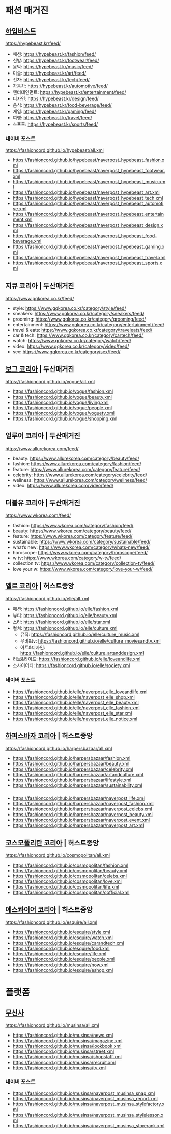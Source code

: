 # 패션 매거진

## [하입비스트](https://github.com/fashioncord/hypebeast)
https://hypebeast.kr/feed/  
- 패션: https://hypebeast.kr/fashion/feed/  
- 신발: https://hypebeast.kr/footwear/feed/  
- 음악: https://hypebeast.kr/music/feed/  
- 미술: https://hypebeast.kr/art/feed/  
- 전자: https://hypebeast.kr/tech/feed/  
- 자동차: https://hypebeast.kr/automotive/feed/  
- 엔터테인먼트: https://hypebeast.kr/entertainment/feed/  
- 디자인: https://hypebeast.kr/design/feed/  
- 음식: https://hypebeast.kr/food-beverage/feed/  
- 게임: https://hypebeast.kr/gaming/feed/  
- 여행: https://hypebeast.kr/travel/feed/  
- 스포츠: https://hypebeast.kr/sports/feed/  
### 네이버 포스트
https://fashioncord.github.io/hypebeast/all.xml
- https://fashioncord.github.io/hypebeast/naverpost_hypebeast_fashion.xml
- https://fashioncord.github.io/hypebeast/naverpost_hypebeast_footwear.xml
- https://fashioncord.github.io/hypebeast/naverpost_hypebeast_music.xml
- https://fashioncord.github.io/hypebeast/naverpost_hypebeast_art.xml
- https://fashioncord.github.io/hypebeast/naverpost_hypebeast_tech.xml
- https://fashioncord.github.io/hypebeast/naverpost_hypebeast_automotive.xml
- https://fashioncord.github.io/hypebeast/naverpost_hypebeast_entertainment.xml
- https://fashioncord.github.io/hypebeast/naverpost_hypebeast_design.xml
- https://fashioncord.github.io/hypebeast/naverpost_hypebeast_food-beverage.xml
- https://fashioncord.github.io/hypebeast/naverpost_hypebeast_gaming.xml
- https://fashioncord.github.io/hypebeast/naverpost_hypebeast_travel.xml
- https://fashioncord.github.io/hypebeast/naverpost_hypebeast_sports.xml

## 지큐 코리아 | 두산매거진
https://www.gqkorea.co.kr/feed/  
- style: https://www.gqkorea.co.kr/category/style/feed/  
- sneakers: https://www.gqkorea.co.kr/category/sneakers/feed/  
- grooming: https://www.gqkorea.co.kr/category/grooming/feed/  
- entertainment: https://www.gqkorea.co.kr/category/entertainment/feed/  
- travel & eats: https://www.gqkorea.co.kr/category/traveleats/feed/  
- car & tech: https://www.gqkorea.co.kr/category/cartech/feed/  
- watch: https://www.gqkorea.co.kr/category/watch/feed/  
- video: https://www.gqkorea.co.kr/category/video/feed/  
- sex: https://www.gqkorea.co.kr/category/sex/feed/  

## [보그 코리아](https://github.com/fashioncord/vogue) | 두산매거진
https://fashioncord.github.io/vogue/all.xml
- https://fashioncord.github.io/vogue/fashion.xml
- https://fashioncord.github.io/vogue/beauty.xml
- https://fashioncord.github.io/vogue/living.xml
- https://fashioncord.github.io/vogue/people.xml
- https://fashioncord.github.io/vogue/voguetv.xml
- https://fashioncord.github.io/vogue/shopping.xml

## 얼루어 코리아 | 두산매거진
https://www.allurekorea.com/feed/
- beauty: https://www.allurekorea.com/category/beauty/feed/
- fashion: https://www.allurekorea.com/category/fashion/feed/
- feature: https://www.allurekorea.com/category/feature/feed/
- celebrity: https://www.allurekorea.com/category/celebrity/feed/
- wellness: https://www.allurekorea.com/category/wellness/feed/
- video: https://www.allurekorea.com/video/feed/

## 더블유 코리아 | 두산매거진
https://www.wkorea.com/feed/
- fashion: https://www.wkorea.com/category/fashion/feed/
- beauty: https://www.wkorea.com/category/beauty/feed/
- feature: https://www.wkorea.com/category/feature/feed/
- sustainable: https://www.wkorea.com/category/sustainable/feed/
- what’s new: https://www.wkorea.com/category/whats-new/feed/
- horoscope: https://www.wkorea.com/category/horoscope/feed/
- w tv: https://www.wkorea.com/category/w-tv/feed/
- collection tv: https://www.wkorea.com/category/collection-tv/feed/
- love your w: https://www.wkorea.com/category/love-your-w/feed/

## [엘르 코리아](https://github.com/fashioncord/elle) | 허스트중앙
https://fashioncord.github.io/elle/all.xml
- 패션: https://fashioncord.github.io/elle/fashion.xml
- 뷰티: https://fashioncord.github.io/elle/beauty.xml
- 스타: https://fashioncord.github.io/elle/star.xml
- 컬쳐: https://fashioncord.github.io/elle/culture.xml
   - 뮤직: https://fashioncord.github.io/elle/culture_music.xml
   - 무비&tv: https://fashioncord.github.io/elle/culture_moviesandtv.xml
   - 아트&디자인: https://fashioncord.github.io/elle/culture_artanddesign.xml
- 러브&라이프: https://fashioncord.github.io/elle/loveandlife.xml
- 소사이어티: https://fashioncord.github.io/elle/society.xml
### 네이버 포스트
- https://fashioncord.github.io/elle/naverpost_elle_loveandlife.xml
- https://fashioncord.github.io/elle/naverpost_elle_shop.xml
- https://fashioncord.github.io/elle/naverpost_elle_beauty.xml
- https://fashioncord.github.io/elle/naverpost_elle_fashion.xml
- https://fashioncord.github.io/elle/naverpost_elle_star.xml
- https://fashioncord.github.io/elle/naverpost_elle_notice.xml

## [하퍼스바자 코리아](https://github.com/fashioncord/harpersbazaar) | 허스트중앙
https://fashioncord.github.io/harpersbazaar/all.xml
- https://fashioncord.github.io/harpersbazaar/fashion.xml
- https://fashioncord.github.io/harpersbazaar/beauty.xml
- https://fashioncord.github.io/harpersbazaar/celebrity.xml
- https://fashioncord.github.io/harpersbazaar/artandculture.xml
- https://fashioncord.github.io/harpersbazaar/lifestyle.xml
- https://fashioncord.github.io/harpersbazaar/sustainability.xml
###
- https://fashioncord.github.io/harpersbazaar/naverpost_life.xml
- https://fashioncord.github.io/harpersbazaar/naverpost_fashion.xml
- https://fashioncord.github.io/harpersbazaar/naverpost_celebs.xml
- https://fashioncord.github.io/harpersbazaar/naverpost_beauty.xml
- https://fashioncord.github.io/harpersbazaar/naverpost_event.xml
- https://fashioncord.github.io/harpersbazaar/naverpost_art.xml

## [코스모폴리탄 코리아](https://github.com/fashioncord/cosmopolitan) | 허스트중앙
https://fashioncord.github.io/cosmopolitan/all.xml
- https://fashioncord.github.io/cosmopolitan/fashion.xml
- https://fashioncord.github.io/cosmopolitan/beauty.xml
- https://fashioncord.github.io/cosmopolitan/celebs.xml
- https://fashioncord.github.io/cosmopolitan/love.xml
- https://fashioncord.github.io/cosmopolitan/life.xml
- https://fashioncord.github.io/cosmopolitan/cofficial.xml

## [에스콰이어 코리아](https://github.com/fashioncord/esquire) | 허스트중앙
https://fashioncord.github.io/esquire/all.xml
- https://fashioncord.github.io/esquire/style.xml
- https://fashioncord.github.io/esquire/watch.xml
- https://fashioncord.github.io/esquire/carandtech.xml
- https://fashioncord.github.io/esquire/food.xml
- https://fashioncord.github.io/esquire/life.xml
- https://fashioncord.github.io/esquire/people.xml
- https://fashioncord.github.io/esquire/now.xml
- https://fashioncord.github.io/esquire/eshop.xml

# 플랫폼
## [무신사](https://github.com/fashioncord/musinsa)
https://fashioncord.github.io/musinsa/all.xml
- https://fashioncord.github.io/musinsa/news.xml
- https://fashioncord.github.io/musinsa/magazine.xml
- https://fashioncord.github.io/musinsa/lookbook.xml
- https://fashioncord.github.io/musinsa/street.xml
- https://fashioncord.github.io/musinsa/shopstaff.xml
- https://fashioncord.github.io/musinsa/recruit.xml
- https://fashioncord.github.io/musinsa/tv.xml
### 네이버 포스트
- https://fashioncord.github.io/musinsa/naverpost_musinsa_snap.xml
- https://fashioncord.github.io/musinsa/naverpost_musinsa_report.xml
- https://fashioncord.github.io/musinsa/naverpost_musinsa_stylefactory.xml
- https://fashioncord.github.io/musinsa/naverpost_musinsa_stylelesson.xml
- https://fashioncord.github.io/musinsa/naverpost_musinsa_storerank.xml
